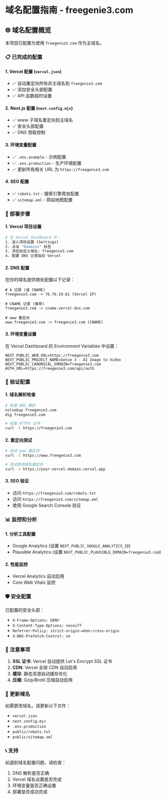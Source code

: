 # 域名配置指南 - freegenie3.com

## 🌐 域名配置概览

本项目已配置为使用 `freegenie3.com` 作为主域名。

### 📋 已完成的配置

#### 1. Vercel 配置 (`vercel.json`)
- ✅ 自动重定向所有非主域名到 `freegenie3.com`
- ✅ 添加安全头部配置
- ✅ API 函数超时设置

#### 2. Next.js 配置 (`next.config.mjs`)
- ✅ www 子域名重定向到主域名
- ✅ 安全头部配置
- ✅ DNS 预取控制

#### 3. 环境变量配置
- ✅ `.env.example` - 示例配置
- ✅ `.env.production` - 生产环境配置
- ✅ 更新所有相关 URL 为 `https://freegenie3.com`

#### 4. SEO 配置
- ✅ `robots.txt` - 搜索引擎爬虫配置
- ✅ `sitemap.xml` - 网站地图配置

### 🚀 部署步骤

#### 1. Vercel 项目设置
```bash
# 在 Vercel Dashboard 中：
1. 进入项目设置 (Settings)
2. 点击 "Domains" 标签
3. 添加自定义域名: freegenie3.com
4. 配置 DNS 记录指向 Vercel
```

#### 2. DNS 配置
在你的域名提供商处配置以下记录：

```dns
# A 记录 (或 CNAME)
freegenie3.com -> 76.76.19.61 (Vercel IP)

# CNAME 记录 (推荐)
freegenie3.com -> cname.vercel-dns.com

# www 重定向
www.freegenie3.com -> freegenie3.com (CNAME)
```

#### 3. 环境变量设置
在 Vercel Dashboard 的 Environment Variables 中设置：

```env
NEXT_PUBLIC_WEB_URL=https://freegenie3.com
NEXT_PUBLIC_PROJECT_NAME=Genie 3 - AI Image to Video
NEXT_PUBLIC_CANONICAL_DOMAIN=freegenie3.com
AUTH_URL=https://freegenie3.com/api/auth
```

### 🔧 验证配置

#### 1. 域名解析检查
```bash
# 检查 DNS 解析
nslookup freegenie3.com
dig freegenie3.com

# 检查 HTTPS 证书
curl -I https://freegenie3.com
```

#### 2. 重定向测试
```bash
# 测试 www 重定向
curl -I https://www.freegenie3.com

# 测试其他域名重定向
curl -I https://your-vercel-domain.vercel.app
```

#### 3. SEO 验证
- 访问 `https://freegenie3.com/robots.txt`
- 访问 `https://freegenie3.com/sitemap.xml`
- 使用 Google Search Console 验证

### 📊 监控和分析

#### 1. 分析工具配置
- Google Analytics (设置 `NEXT_PUBLIC_GOOGLE_ANALYTICS_ID`)
- Plausible Analytics (设置 `NEXT_PUBLIC_PLAUSIBLE_DOMAIN=freegenie3.com`)

#### 2. 性能监控
- Vercel Analytics 自动启用
- Core Web Vitals 监控

### 🛡️ 安全配置

已配置的安全头部：
- `X-Frame-Options: DENY`
- `X-Content-Type-Options: nosniff`
- `Referrer-Policy: strict-origin-when-cross-origin`
- `X-DNS-Prefetch-Control: on`

### 📝 注意事项

1. **SSL 证书**: Vercel 自动提供 Let's Encrypt SSL 证书
2. **CDN**: Vercel 全球 CDN 自动启用
3. **缓存**: 静态资源自动缓存优化
4. **压缩**: Gzip/Brotli 压缩自动启用

### 🔄 更新域名

如需更改域名，请更新以下文件：
- `vercel.json`
- `next.config.mjs`
- `.env.production`
- `public/robots.txt`
- `public/sitemap.xml`

### 📞 支持

如遇到域名配置问题，请检查：
1. DNS 解析是否正确
2. Vercel 域名设置是否完成
3. 环境变量是否正确设置
4. 部署是否成功完成
